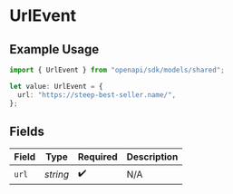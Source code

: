# UrlEvent

## Example Usage

```typescript
import { UrlEvent } from "openapi/sdk/models/shared";

let value: UrlEvent = {
  url: "https://steep-best-seller.name/",
};
```

## Fields

| Field              | Type               | Required           | Description        |
| ------------------ | ------------------ | ------------------ | ------------------ |
| `url`              | *string*           | :heavy_check_mark: | N/A                |